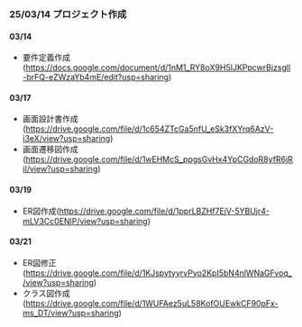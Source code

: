 ### 25/03/14 プロジェクト作成
#### 03/14
* 要件定義作成(https://docs.google.com/document/d/1nM1_RY8oX9H5IJKPpcwrBjzsgll-brFQ-eZWzaYb4mE/edit?usp=sharing)
#### 03/17
* 画面設計書作成(https://drive.google.com/file/d/1c654ZTcGa5nfU_eSk3fXYrq6AzV-i3eX/view?usp=sharing)
* 画面遷移図作成(https://drive.google.com/file/d/1wEHMcS_ppgsGvHx4YpCGdoR8yfR6jRiI/view?usp=sharing)
#### 03/19
* ER図作成(https://drive.google.com/file/d/1pprLBZHf7EjV-5YBUjr4-mLV3Cc0ENlP/view?usp=sharing)
#### 03/21
* ER図修正(https://drive.google.com/file/d/1KJspytyyrvPyo2KpI5bN4nlWNaGFvoq_/view?usp=sharing)
* クラス図作成(https://drive.google.com/file/d/1WUFAez5uL58KofOUEwkCF90pFx-ms_DT/view?usp=sharing)

